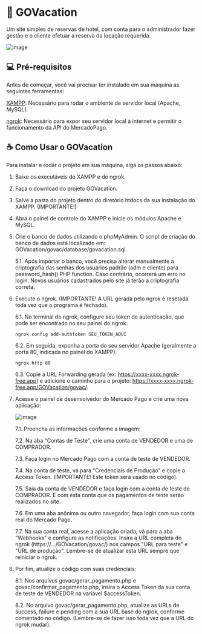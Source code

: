 # 🏨 GOVacation
Um site simples de reservas de hotel, com conta para o administrador fazer gestão e o cliente efetuar a reserva da locação requerida.

![image](https://github.com/user-attachments/assets/6bf09555-9823-4ed3-9b8c-ccc7125e93ee)

## 💻 Pré-requisitos
Antes de começar, você vai precisar ter instalado em sua máquina as seguintes ferramentas:

[XAMPP](https://www.apachefriends.org/download.html): Necessário para rodar o ambiente de servidor local (Apache, MySQL).

[ngrok](https://dashboard.ngrok.com/get-started/setup/windows): Necessário para expor seu servidor local à internet e permitir o funcionamento da API do MercadoPago.

## ☕ Como Usar o GOVacation
Para instalar e rodar o projeto em sua máquina, siga os passos abaixo:

1. Baixe os executáveis do XAMPP e do ngrok.

2. Faça o download do projeto GOVacation.

3. Salve a pasta do projeto dentro do diretório htdocs da sua instalação do XAMPP. (IMPORTANTE!)

4. Abra o painel de controle do XAMPP e inicie os módulos Apache e MySQL.

5. Crie o banco de dados utilizando o phpMyAdmin. O script de criação do banco de dados está localizado em: GOVacation/govac/database/govacation.sql.

    5.1. Após importar o banco, você precisa alterar manualmente a criptografia das senhas dos usuários padrão (adm e cliente) para password_hash() PHP function. Caso contrário, ocorrerá um erro no login. Novos usuários cadastrados pelo site já terão a criptografia correta.

6. Execute o ngrok. (IMPORTANTE! A URL gerada pelo ngrok é resetada toda vez que o programa é fechado).

   6.1. No terminal do ngrok, configure seu token de autenticação, que pode ser encontrado no seu painel do ngrok:

       ngrok config add-authtoken SEU_TOKEN_AQUI

   6.2. Em seguida, exponha a porta do seu servidor Apache (geralmente a porta 80, indicada no painel do XAMPP):

       ngrok http 80

    6.3. Copie a URL Forwarding gerada (ex: https://xxxx-xxxx.ngrok-free.app) e adicione o caminho para o projeto: https://xxxx-xxxx.ngrok-free.app/GOVacation/govac/.

7. Acesse o painel de desenvolvedor do Mercado Pago e crie uma nova aplicação:

    ![image](https://github.com/user-attachments/assets/82978c08-43f9-41e8-b014-359ade9b037e)

    7.1. Preencha as informações conforme a imagem:

    7.2. Na aba "Contas de Teste", crie uma conta de VENDEDOR e uma de COMPRADOR.

    7.3. Faça login no Mercado Pago com a conta de teste de VENDEDOR.

    7.4. Na conta de teste, vá para "Credenciais de Produção" e copie o Access Token. (IMPORTANTE! Este token será usado no código).

    7.5. Saia da conta de VENDEDOR e faça login com a conta de teste de COMPRADOR. É com esta conta que os pagamentos de teste serão realizados no site.

    7.6. Em uma aba anônima ou outro navegador, faça login com sua conta real do Mercado Pago.

    7.7. Na sua conta real, acesse a aplicação criada, vá para a aba "Webhooks" e configure as notificações. Insira a URL completa do ngrok (https://.../GOVacation/govac/) nos campos "URL para teste" e "URL de produção". Lembre-se de atualizar esta URL sempre que reiniciar o ngrok.

8. Por fim, atualize o código com suas credenciais:

    8.1. Nos arquivos govac/gerar_pagamento.php e govac/confirmar_pagamento.php, insira o Access Token da sua conta de teste de VENDEDOR na variável $accessToken.

    8.2. No arquivo govac/gerar_pagamento.php, atualize as URLs de success, failure e pending com a sua URL base do ngrok, conforme comentado no código. (Lembre-se de fazer isso toda vez que a URL do ngrok mudar).
